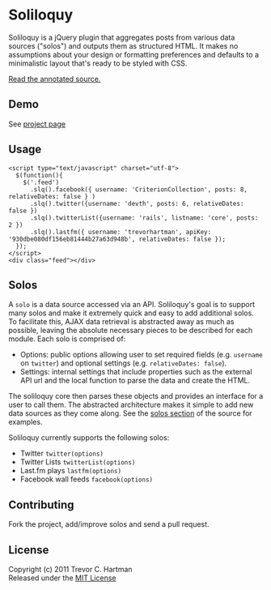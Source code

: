 # Soliloquy
Soliloquy is a jQuery plugin that aggregates posts from various data sources ("solos")
and outputs them as structured HTML. It makes no assumptions about your design or formatting
preferences and defaults to a minimalistic layout that's ready to be styled with CSS.

[Read the annotated source.](http://devth.github.com/soliloquy/docs/jquery.soliloquy.html)

## Demo
See [project page](http://devth.github.com/soliloquy/)

## Usage

    <script type="text/javascript" charset="utf-8"> 
      $(function(){  
        $('.feed')
          .slq().facebook({ username: 'CriterionCollection', posts: 8, relativeDates: false } )
          .slq().twitter({username: 'devth', posts: 6, relativeDates: false })
          .slq().twitterList({username: 'rails', listname: 'core', posts: 2 })
          .slq().lastfm({ username: 'trevorhartman', apiKey: '930dbe080df156eb81444b27a63d948b', relativeDates: false });
      });
    </script> 
    <div class="feed"></div> 

## Solos
A `solo` is a data source accessed via an API. Soliloquy's goal is to support many solos and make it
extremely quick and easy to add additional solos. To facilitate this, AJAX data retrieval is abstracted away as much as possible, leaving the absolute necessary pieces to be described for each module. Each solo is comprised of:

* Options: public options allowing user to set required fields (e.g. `username` on `twitter`) and optional settings (e.g. `relativeDates: false`).
* Settings: internal settings that include properties such as the external API url and the local function to parse the data and create the HTML.

The soliloquy core then parses these objects and provides an interface for a user to call them. The abstracted architecture makes it simple to add new data sources as they come along. See the [solos section](https://github.com/devth/soliloquy/blob/master/src/jquery.soliloquy.js#L243-298) of the source for examples.

Soliloquy currently supports the following solos:

* Twitter `twitter(options)`
* Twitter Lists `twitterList(options)`
* Last.fm plays `lastfm(options)`
* Facebook wall feeds `facebook(options)`

## Contributing
Fork the project, add/improve solos and send a pull request.

## License
Copyright (c) 2011 Trevor C. Hartman<br>
Released under the [MIT License](http://github.com/devth/soliloquy/blob/master/LICENSE)
